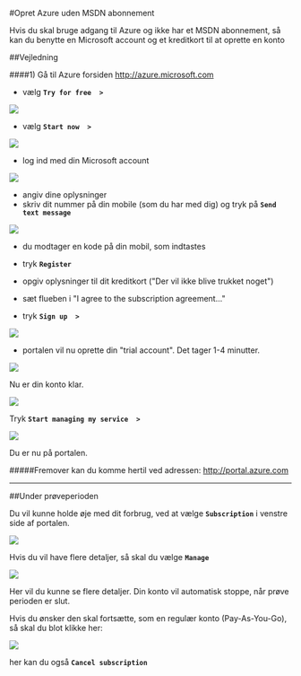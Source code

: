 #Opret Azure uden MSDN abonnement

Hvis du skal bruge adgang til Azure og ikke har et MSDN abonnement, så kan du benytte en Microsoft account og et kreditkort til at oprette en konto

##Vejledning

####1) Gå til Azure forsiden http://azure.microsoft.com

- vælg **``Try for free  >``**

![](/Images/AzureAccount_CC1b.PNG)

- vælg **``Start now  >``**

![](/Images/AzureAccount_CC2.PNG)

- log ind med din Microsoft account

![](/Images/AzureAccount_CC3.PNG)

- angiv dine oplysninger
- skriv dit nummer på din mobile (som du har med dig) og tryk på **``Send text message``**
 
![](/Images/AzureAccount_CC4.PNG)

- du modtager en kode på din mobil, som indtastes
- tryk **``Register``**

- opgiv oplysninger til dit kreditkort ("Der vil ikke blive trukket noget")
- sæt flueben i "I agree to the subscription agreement..."
- tryk **``Sign up  >``**

![](/Images/AzureAccount_CC5.PNG)
 
- portalen vil nu oprette din "trial account". Det tager 1-4 minutter.
  
![](/Images/AzureAccount_CC6.PNG)

Nu er din konto klar.

![](/Images/AzureAccount_CC7.PNG)

Tryk **``Start managing my service  >``**
 
![](/Images/AzureAccount_CC8.PNG)

Du er nu på portalen. 

#####Fremover kan du komme hertil ved adressen: http://portal.azure.com


- - -


##Under prøveperioden

Du vil kunne holde øje med dit forbrug, ved at vælge **``Subscription``** i venstre side af portalen.

![](/Images/AzureAccount_CC9b.png)

Hvis du vil have flere detaljer, så skal du vælge **``Manage``**

![](/Images/AzureAccount_CC9c.png)

Her vil du kunne se flere detaljer. Din konto vil automatisk stoppe, når prøve perioden er slut.

Hvis du ønsker den skal fortsætte, som en regulær konto (Pay-As-You-Go), så skal du blot klikke her:

![](/Images/AzureAccount_CC10b.png)

her kan du også **``Cancel subscription``**







